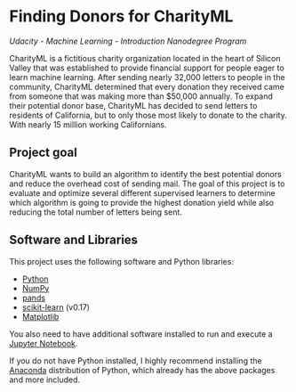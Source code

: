 # Finding Donors for CharityML
*Udacity - Machine Learning - Introduction Nanodegree Program*

CharityML is a fictitious charity organization located in the heart of Silicon Valley that was established to provide financial support for people eager to learn machine learning. After sending nearly 32,000 letters to people in the community, CharityML determined that every donation they received came from someone that was making more than $50,000 annually. To expand their potential donor base, CharityML has decided to send letters to residents of California, but to only those most likely to donate to the charity. With nearly 15 million working Californians.

## Project goal

CharityML wants to build an algorithm to identify the best potential donors and reduce the overhead cost of sending mail. The goal of this project is to evaluate and optimize several different supervised learners to determine which algorithm is going to provide the highest donation yield while also reducing the total number of letters being sent.

## Software and Libraries

This project uses the following software and Python libraries:

* [Python](https://www.python.org/downloads/release/python-364/)
* [NumPy](http://www.numpy.org/)
* [pands](https://pandas.pydata.org/)
* [scikit-learn](https://scikit-learn.org/0.17/install.html) (v0.17)
* [Matplotlib](https://matplotlib.org/)

You also need to have additional software installed to run and execute a [Jupyter Notebook](http://ipython.org/notebook.html).

If you do not have Python installed, I highly recommend installing the [Anaconda](https://www.anaconda.com/distribution/) distribution of Python, which already has the above packages and more included.

